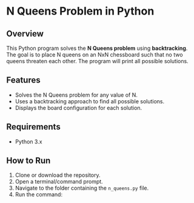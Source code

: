 # N Queens Problem in Python

## Overview
This Python program solves the **N Queens problem** using **backtracking**. The goal is to place N queens on an NxN chessboard such that no two queens threaten each other. The program will print all possible solutions.

## Features
- Solves the N Queens problem for any value of N.
- Uses a backtracking approach to find all possible solutions.
- Displays the board configuration for each solution.

## Requirements
- Python 3.x

## How to Run
1. Clone or download the repository.
2. Open a terminal/command prompt.
3. Navigate to the folder containing the `n_queens.py` file.
4. Run the command:
